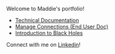 Welcome to Maddie's portfolio!

- [Technical Documentation](https://maddie35.github.io/maddie.github.io/TECH-DOCS)
- [Manage Connections (End User Doc)](https://maddie35.github.io/maddie.github.io/MANAGE-CONNECTIONS)
- [Introduction to Black Holes](https://maddie35.github.io/maddie.github.io/INTRO-BLACK-HOLES)

Connect with me on [Linkedin](https://www.linkedin.com/in/maddie-reardon)!
